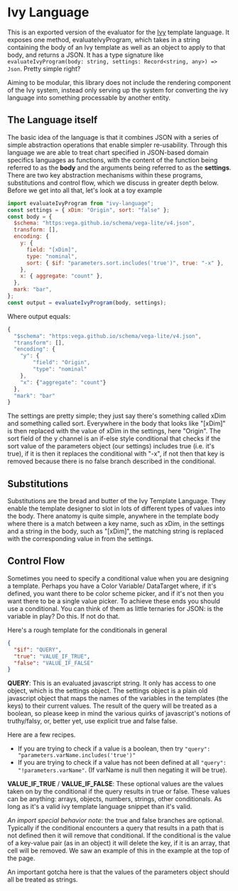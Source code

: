 # Ivy Language

This is an exported version of the evaluator for the [Ivy](https://github.com/mcnuttandrew/ivy) template language. It exposes one method, evaluateIvyProgram, which takes in a string containing the body of an Ivy template as well as an object to apply to that body, and returns a JSON. It has a type signature like `evaluateIvyProgram(body: string, settings: Record<string, any>) => Json`. Pretty simple right?

Aiming to be modular, this library does not include the rendering component of the Ivy system, instead only serving up the system for converting the ivy language into something processable by another entity.

## The Language itself

The basic idea of the language is that it combines JSON with a series of simple abstraction operations that enable simpler re-usability. Through this language we are able to treat chart specified in JSON-based domain specifics languages as functions, with the content of the function being referred to as the **body** and the arguments being referred to as the **settings**. There are two key abstraction mechanisms within these programs, substitutions and control flow, which we discuss in greater depth below. Before we get into all that, let's look at a toy example

```js
import evaluateIvyProgram from "ivy-language";
const settings = { xDim: "Origin", sort: "false" };
const body = {
  $schema: "https:vega.github.io/schema/vega-lite/v4.json",
  transform: [],
  encoding: {
    y: {
      field: "[xDim]",
      type: "nominal",
      sort: { $if: "parameters.sort.includes('true')", true: "-x" },
    },
    x: { aggregate: "count" },
  },
  mark: "bar",
};
const output = evaluateIvyProgram(body, settings);
```

Where output equals:

```js
{
  "$schema": "https:vega.github.io/schema/vega-lite/v4.json",
  "transform": [],
  "encoding": {
    "y": {
        "field": "Origin",
        "type": "nominal"
    },
    "x": {"aggregate": "count"}
  },
  "mark": "bar"
}
```

The settings are pretty simple; they just say there's something called xDim and something called sort. Everywhere in the body that looks like "[xDim]" is then replaced with the value of xDim in the settings, here "Origin". The sort field of the y channel is an if-else style conditional that checks if the sort value of the parameters object (our settings) includes true (i.e. it's true), if it is then it replaces the conditional with "-x", if not then that key is removed because there is no false branch described in the conditional.

## Substitutions

Substitutions are the bread and butter of the Ivy Template Language. They enable the template designer to slot in lots of different types of values into the body. There anatomy is quite simple, anywhere in the template body where there is a match between a key name, such as xDim, in the settings and a string in the body, such as "[xDim]", the matching string is replaced with the corresponding value in from the settings.

## Control Flow

Sometimes you need to specify a conditional value when you are designing a template. Perhaps you have a Color Variable/ DataTarget where, if it's defined, you want there to be color scheme picker, and if it's not then you want there to be a single value picker. To achieve these ends you should use a conditional. You can think of them as little ternaries for JSON: is the variable in play? Do this. If not do that.

Here's a rough template for the conditionals in general

```json
{
  "$if": "QUERY",
  "true": "VALUE_IF_TRUE",
  "false": "VALUE_IF_FALSE"
}
```

**QUERY**: This is an evaluated javascript string. It only has access to one object, which is the settings object. The settings object is a plain old javascript object that maps the names of the variables in the templates (the keys) to their current values. The result of the query will be treated as a boolean, so please keep in mind the various quirks of javascript's notions of truthy/falsy, or, better yet, use explicit true and false false.

Here are a few recipes.

- If you are trying to check if a value is a boolean, then try `"query": "parameters.varName.includes('true')"`
- If you are trying to check if a value has not been defined at all `"query": "!parameters.varName"`. (If varName is null then negating it will be true).

**VALUE_IF_TRUE** / **VALUE_IF_FALSE**: These optional values are the values taken on by the conditional if the query results in true or false. These values can be anything: arrays, objects, numbers, strings, other conditionals. As long as it's a valid ivy template language snippet than it's valid.

_An import special behavior note_: the true and false branches are optional. Typically if the conditional encounters a query that results in a path that is not defined then it will remove that conditional. If the conditional is the value of a key-value pair (as in an object) it will delete the key, if it is an array, that cell will be removed. We saw an example of this in the example at the top of the page.

An important gotcha here is that the values of the parameters object should all be treated as strings.
